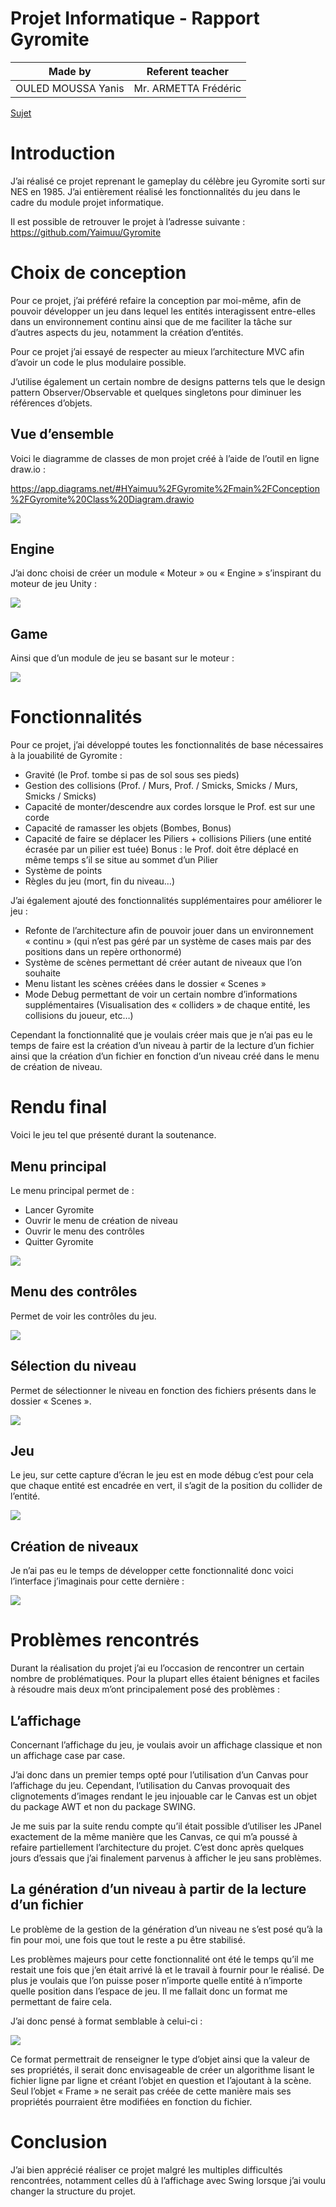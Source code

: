 # Projet Informatique - Rapport Gyromite

|**Made by**|**Referent teacher**|
|:-:|:-:|
|OULED MOUSSA Yanis|Mr. ARMETTA Frédéric|

[Sujet](sujetGyromite-Polytech.pdf)

# Introduction
J’ai réalisé ce projet reprenant le gameplay du célèbre jeu Gyromite sorti sur NES en 1985. J’ai entièrement réalisé les fonctionnalités du jeu dans le cadre du module projet informatique.

Il est possible de retrouver le projet à l’adresse suivante : <https://github.com/Yaimuu/Gyromite>
# Choix de conception
Pour ce projet, j’ai préféré refaire la conception par moi-même, afin de pouvoir développer un jeu dans lequel les entités interagissent entre-elles dans un environnement continu ainsi que de me faciliter la tâche sur d’autres aspects du jeu, notamment la création d’entités.

Pour ce projet j’ai essayé de respecter au mieux l’architecture MVC afin d’avoir un code le plus modulaire possible.

J’utilise également un certain nombre de designs patterns tels que le design pattern Observer/Observable et quelques singletons pour diminuer les références d’objets.
## Vue d’ensemble
Voici le diagramme de classes de mon projet créé à l’aide de l’outil en ligne draw.io :

<https://app.diagrams.net/#HYaimuu%2FGyromite%2Fmain%2FConception%2FGyromite%20Class%20Diagram.drawio>

![](Aspose.Words.c0a8d053-eb6b-4727-bcab-b568013a8858.001.png)
## Engine
J’ai donc choisi de créer un module « Moteur » ou « Engine » s’inspirant du moteur de jeu Unity :

![](Aspose.Words.c0a8d053-eb6b-4727-bcab-b568013a8858.002.png)
## Game
Ainsi que d’un module de jeu se basant sur le moteur :

![](Aspose.Words.c0a8d053-eb6b-4727-bcab-b568013a8858.003.png)
# Fonctionnalités
Pour ce projet, j’ai développé toutes les fonctionnalités de base nécessaires à la jouabilité de Gyromite :

- Gravité (le Prof. tombe si pas de sol sous ses pieds)
- Gestion des collisions (Prof. / Murs, Prof. / Smicks, Smicks / Murs, Smicks / Smicks)
- Capacité de monter/descendre aux cordes lorsque le Prof. est sur une corde
- Capacité de ramasser les objets (Bombes, Bonus)
- Capacité de faire se déplacer les Piliers + collisions Piliers (une entité écrasée par un pilier est tuée) Bonus : le Prof. doit être déplacé en même temps s’il se situe au sommet d’un Pilier
- Système de points
- Règles du jeu (mort, fin du niveau…)

J’ai également ajouté des fonctionnalités supplémentaires pour améliorer le jeu :

- Refonte de l’architecture afin de pouvoir jouer dans un environnement « continu » (qui n’est pas géré par un système de cases mais par des positions dans un repère orthonormé)
- Système de scènes permettant dé créer autant de niveaux que l’on souhaite
- Menu listant les scènes créées dans le dossier « Scenes » 
- Mode Debug permettant de voir un certain nombre d’informations supplémentaires (Visualisation des « colliders » de chaque entité, les collisions du joueur, etc…)

Cependant la fonctionnalité que je voulais créer mais que je n’ai pas eu le temps de faire est la création d’un niveau à partir de la lecture d’un fichier ainsi que la création d’un fichier en fonction d’un niveau créé dans le menu de création de niveau.


# Rendu final
Voici le jeu tel que présenté durant la soutenance.
## Menu principal
Le menu principal permet de :

- Lancer Gyromite
- Ouvrir le menu de création de niveau
- Ouvrir le menu des contrôles
- Quitter Gyromite

![](Aspose.Words.c0a8d053-eb6b-4727-bcab-b568013a8858.004.png)
## Menu des contrôles
Permet de voir les contrôles du jeu.

![](Aspose.Words.c0a8d053-eb6b-4727-bcab-b568013a8858.005.png)






## Sélection du niveau
Permet de sélectionner le niveau en fonction des fichiers présents dans le dossier « Scenes ».

![](Aspose.Words.c0a8d053-eb6b-4727-bcab-b568013a8858.006.png)
## Jeu
Le jeu, sur cette capture d’écran le jeu est en mode débug c’est pour cela que chaque entité est encadrée en vert, il s’agit de la position du collider de l’entité.

![](Aspose.Words.c0a8d053-eb6b-4727-bcab-b568013a8858.007.png)
## Création de niveaux
Je n’ai pas eu le temps de développer cette fonctionnalité donc voici l’interface j’imaginais pour cette dernière :

![](Aspose.Words.c0a8d053-eb6b-4727-bcab-b568013a8858.008.png)
# Problèmes rencontrés
Durant la réalisation du projet j’ai eu l’occasion de rencontrer un certain nombre de problématiques. Pour la plupart elles étaient bénignes et faciles à résoudre mais deux m’ont principalement posé des problèmes :
## L’affichage
Concernant l’affichage du jeu, je voulais avoir un affichage classique et non un affichage case par case.

J’ai donc dans un premier temps opté pour l’utilisation d’un Canvas pour l’affichage du jeu. Cependant, l’utilisation du Canvas provoquait des clignotements d’images rendant le jeu injouable car le Canvas est un objet du package AWT et non du package SWING.

Je me suis par la suite rendu compte qu’il était possible d’utiliser les JPanel exactement de la même manière que les Canvas, ce qui m’a poussé à refaire partiellement l’architecture du projet. C’est donc après quelques jours d’essais que j’ai finalement parvenus à afficher le jeu sans problèmes.
## La génération d’un niveau à partir de la lecture d’un fichier
Le problème de la gestion de la génération d’un niveau ne s’est posé qu’à la fin pour moi, une fois que tout le reste a pu être stabilisé.

Les problèmes majeurs pour cette fonctionnalité ont été le temps qu’il me restait une fois que j’en était arrivé là et le travail à fournir pour le réalisé. De plus je voulais que l’on puisse poser n’importe quelle entité à n’importe quelle position dans l’espace de jeu. Il me fallait donc un format me permettant de faire cela. 

J’ai donc pensé à format semblable à celui-ci :

![](Aspose.Words.c0a8d053-eb6b-4727-bcab-b568013a8858.009.png)

Ce format permettrait de renseigner le type d’objet ainsi que la valeur de ses propriétés, il serait donc envisageable de créer un algorithme lisant le fichier ligne par ligne et créant l’objet en question et l’ajoutant à la scène. Seul l’objet « Frame » ne serait pas créée de cette manière mais ses propriétés pourraient être modifiées en fonction du fichier.
# Conclusion
J’ai bien apprécié réaliser ce projet malgré les multiples difficultés rencontrées, notamment celles dû à l’affichage avec Swing lorsque j’ai voulu changer la structure du projet.
